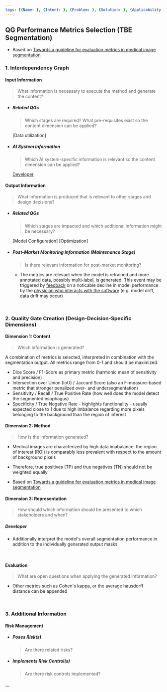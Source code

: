 ```yaml
---
tags: [{Name: }, {Intent: }, {Problem: }, {Solution: }, {Applicability: }, {Consequences: }, {Usage Example: }]
---
```


## QG Performance Metrics Selection (TBE Segmentation) 

- Based on [Towards a guideline for evaluation metrics in medical image segmentation](https://bmcresnotes.biomedcentral.com/articles/10.1186/s13104-022-06096-y)

### 1. Interdependency Graph

#### Input Information
> What information is necessary to execute the method and generate the content?

- ##### Related QGs
    > Which stages are required? What pre-requisites exist so the content dimension can be applied?

    [Data utilization]

- ##### AI System Information
    > Which AI system-specific information is relevant so the content dimension can be applied?

    [Developer](../../../../1_System/Stakeholder/1_Active/Developer_(ActiveStakeholder).md)

#### Output Information 
> What information is produced that is relevant to other stages and design decisions?

- ##### Related QGs
    > Which stages are impacted and which additional information might be necessary?

    [Model Configuration]
    [Optimization]

- ##### Post-Market Monitoring Information (Maintenance Stage)
    > Is there relevant information for post-market monitoring?

    - The metrics are relevant when the model is retrained and more annotated data, possibly multi-label, is generated. This event may be triggered by [feedback](../../../4_Maintenance/Support/QG_FeedbackLoops_(TBE_Segmentation).md) on a noticable decline in model performance by the [physician who interacts with the software](../../../../1_System/Stakeholder/3_Passive/Physician_(PassiveStakeholder).md) (e.g. model drift, data drift may occur)

<br>

### 2. Quality Gate Creation (Design-Decision-Specific Dimensions)

#### Dimension 1: Content
> Which information is generated?

A combination of metrics is selected, interpreted in combination with the segmentation output. All metrics range from 0-1 and should be maximized.

- Dice Score / F1-Score as primary metric (harmonic mean of sensitivity and precision)
- Intersection over Union (IoU) / Jaccard Score (also an F-measure-based metric that stronger penalized over- and undersegmentation)
- Sensitivity / Recall / True Positive Rate (how well does the model detect the segmented esophagus)
- Specificity / True Negative Rate  - highlights functionality - usually expected close to 1 due to high imbalance regarding more pixels belonging to the background than the region of interest

#### Dimension 2: Method
> How is the information generated? 

- Medical images are characterized by high data imabalance: the region of interest (ROI) is comparably less prevalent with respect to the amount of background pixels
- Therefore, true positives (TP) and true negatives (TN) should not be weighted equally

- Based on [Towards a guideline for evaluation metrics in medical image segmentation](https://bmcresnotes.biomedcentral.com/articles/10.1186/s13104-022-06096-y)

#### Dimension 3: Representation
> How should which information should be presented to which stakeholders and when?

##### Developer

- Additionally interpret the model's overall segmentation performance in addition to the individually generated output masks

<br>

#### Evaluation
> What are open questions when applying the generated information?

- Other metrics such as Cohen's kappa, or the average hausdorff distance can be appended 

<br>

### 3. Additional Information

#### Risk Management

- ##### Poses Risk(s)
    > Are there related risks?

- ##### Implements Risk Control(s)
    > Are there risk controls implemented?

#### ...
